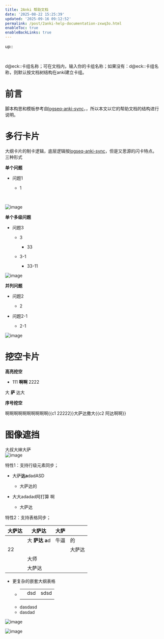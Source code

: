 ```yaml
---
title: 2Anki 帮助文档
date: '2025-08-22 15:25:39'
updated: '2025-09-16 09:12:52'
permalink: /post/2anki-help-documentation-zxwq3o.html
enableToc: true
enableBackLinks: true
---
```




up::

‍

d@eck::卡组名称；可在文档内，输入你的卡组名称；如果没有：d@eck::卡组名称，则默认按文档树结构在anki建立卡组。

# 前言

脚本构思和模板参考自[logseq-anki-sync](https://github.com/debanjandhar12/logseq-anki-sync)，，所以本文以它的帮助文档的结构进行说明。

# 多行卡片

大纲卡片的制卡逻辑，底层逻辑按[logseq-anki-sync](https://github.com/debanjandhar12/logseq-anki-sync)，但是又思源的闪卡特点。三种形式

**单个问题**

- 问题1

  - 1

‍

 ![image](assets/image-20250822153414-kdv4bi5.png)

**单个多级问题**

- 问题3

  - 3

    - 33
  - 3-1

    - 33-11

![image](assets/image-20250822153401-an25j1n.png)

**并列问题**

- 问题2

  - 2
- 问题2-1

  - 2-1

![image](assets/image-20250822153338-pug8agg.png)

# 挖空卡片

**高亮挖空**

- 111 **啊啊** 2222

大 **萨** 达大 

**序号挖空**

啊啊啊啊啊啊啊啊啊啊{{c1 22222}}大萨达撒大{{c2 阿达啊啊}}

# 图像遮挡

大叔大婶大萨  
​![image](assets/image-20250822160614-psk8bft.png)

特性1：支持行级元素同步；

- 大萨**达a**da<span data-type="text" style="color: var(--b3-font-color2);">dASD </span>

  - 大<span data-type="text" style="color: var(--b3-font-color2);">萨达</span>的

- 大大ada<span data-type="text" style="background-color: var(--b3-font-background7);">dad阿打算 啊</span>

  - 大萨达

特性2：支持表格同步；

|大萨达|大萨达|大萨||
| --------| ----------------------------------------------| ----------------------------------------------| --------|
||大 **萨达** ​**a**d<br />|牛逼|的|
|22|||大萨达|
||大师|||
||大萨达|||

- 更复杂的嵌套大纲表格

  - ||||
    | --| -----| ---------------------------------|
    ||dsd|sdsd|
    ||||
  - dasdasd
  - dasdad

![image](assets/image-20250828141836-fi8grlm.png)

![image](assets/image-20250828141850-eptmjza.png)

‍
